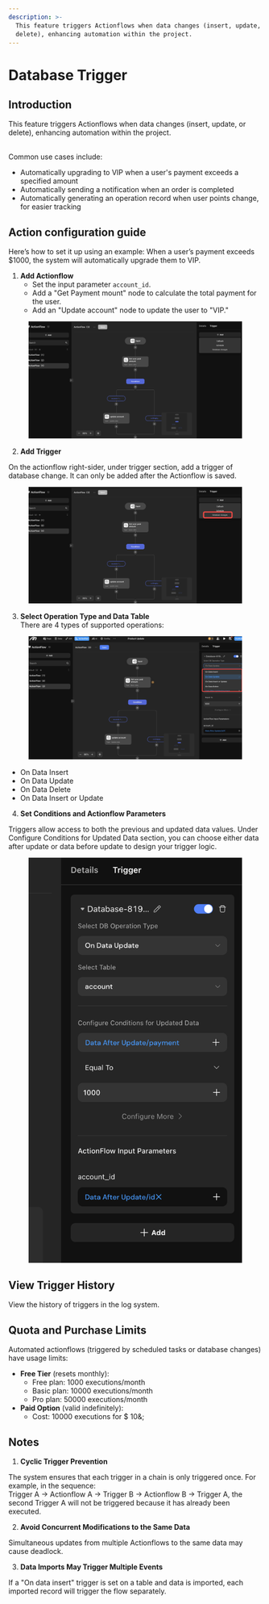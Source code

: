 ```yaml
---
description: >-
  This feature triggers Actionflows when data changes (insert, update, or
  delete), enhancing automation within the project.
---
```


# Database Trigger

## Introduction

This feature triggers Actionflows when data changes (insert, update, or delete), enhancing automation within the project.

\
Common use cases include:

* Automatically upgrading to VIP when a user's payment exceeds a specified amount
* Automatically sending a notification when an order is completed
* Automatically generating an operation record when user points change, for easier tracking

## Action configuration guide

Here’s how to set it up using an example: When a user’s payment exceeds $1000, the system will automatically upgrade them to VIP.

1. **Add Actionflow**
   * Set the input parameter `account_id`.
   * Add a "Get Payment mount" node to calculate the total payment for the user.
   * Add an "Update account" node to update the user to "VIP."

<figure><img src="../../.gitbook/assets/截屏2024-11-06 12.30.44.png" alt="add actionflow"><figcaption></figcaption></figure>

2. **Add Trigger**

On the actionflow right-sider, under trigger section, add a trigger of database change. It can only be added after the Actionflow is saved.

<figure><img src="../../.gitbook/assets/AgdIHZO4bG.png" alt="add trigger"><figcaption></figcaption></figure>

3. **Select Operation Type and Data Table**\
   There are 4 types of supported operations:

<figure><img src="../../.gitbook/assets/20241106-135707.png" alt="Select Operation Type and Data Table"><figcaption></figcaption></figure>

* On Data Insert
* On Data Update
* On Data Delete
* On Data Insert or Update

4. **Set Conditions and Actionflow Parameters**

Triggers allow access to both the previous and updated data values. Under Configure Conditions for Updated Data section, you can choose either data after update or data before update to design your trigger logic.

<figure><img src="../../.gitbook/assets/截屏2024-11-06 12.33.29.png" alt="Set Conditions and Actionflow Parameters"><figcaption></figcaption></figure>

## View Trigger History

View the history of triggers in the log system.

## Quota and Purchase Limits

Automated actionflows (triggered by scheduled tasks or database changes) have usage limits:

* **Free Tier** (resets monthly):
  * Free plan: 1000 executions/month
  * Basic plan: 10000 executions/month
  * Pro plan: 50000 executions/month
* **Paid Option** (valid indefinitely):
  * Cost: 10000 executions for $ 10&;

## Notes

1. **Cyclic Trigger Prevention**

The system ensures that each trigger in a chain is only triggered once. For example, in the sequence:\
Trigger A → Actionflow A → Trigger B → Actionflow B → Trigger A, the second Trigger A will not be triggered because it has already been executed.

2. **Avoid Concurrent Modifications to the Same Data**

Simultaneous updates from multiple Actionflows to the same data may cause deadlock.

3. **Data Imports May Trigger Multiple Events**

If a "On data insert" trigger is set on a table and data is imported, each imported record will trigger the flow separately.
